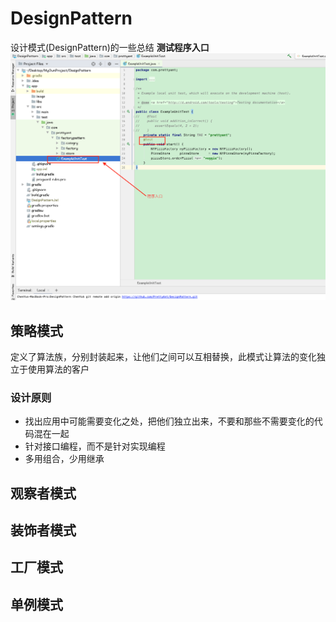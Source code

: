 # DesignPattern
设计模式(DesignPattern)的一些总结
**测试程序入口**
![传送门](https://github.com/PrettyAnt/DesignPattern/blob/master/image/enter.png)

## 策略模式
定义了算法族，分别封装起来，让他们之间可以互相替换，此模式让算法的变化独立于使用算法的客户

### 设计原则
* 找出应用中可能需要变化之处，把他们独立出来，不要和那些不需要变化的代码混在一起
* 针对接口编程，而不是针对实现编程
* 多用组合，少用继承



## 观察者模式
## 装饰者模式

## 工厂模式

## 单例模式

